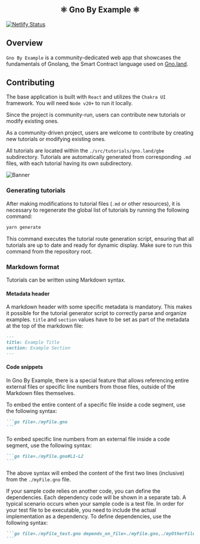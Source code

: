 <h2 align="center">⚛️ Gno By Example ⚛️</h2>

[![Netlify Status](https://api.netlify.com/api/v1/badges/a9985f13-8c4c-48e5-96cf-79fa79c067ad/deploy-status)](https://app.netlify.com/sites/gno-by-example/deploys)

## Overview

`Gno By Example` is a community-dedicated web app that showcases the fundamentals of Gnolang, the Smart Contract
language
used on [Gno.land](https://gno.land).

## Contributing

The base application is built with `React` and utilizes the `Chakra UI` framework. You will need `Node v20+` to run it
locally.

Since the project is community-run, users can contribute new tutorials or modify existing ones.

As a community-driven project, users are welcome to contribute by creating new tutorials or modifying existing ones.

All tutorials are located within the `./src/tutorials/gno.land/gbe` subdirectory. Tutorials are automatically generated
from corresponding `.md` files, with each tutorial having its own subdirectory.

![Banner](.github/assets/contribution-flow.png)

### Generating tutorials

After making modifications to tutorial files (`.md` or other resources), it is necessary to regenerate the global list
of tutorials by running the following command:

```bash
yarn generate
```

This command executes the tutorial route generation script, ensuring that all tutorials are up to date and ready for
dynamic display. Make sure to run this command from the repository root.

### Markdown format

Tutorials can be written using Markdown syntax.

#### Metadata header

A markdown header with some specific metadata is mandatory. This makes it possible for the tutorial generator script to
correctly parse and organize examples.
`title` and `section` values have to be set as part of the metadata at the top of the markdown file:

```md
---
title: Example Title
section: Example Section
---
```

#### Code snippets

In Gno By Example, there is a special feature that allows referencing entire external files or specific line numbers
from those files, outside of the Markdown files themselves.

To embed the entire content of a specific file inside a code segment, use the following syntax:

````md
```go file=./myFile.gno
```
````

To embed specific line numbers from an external file inside a code segment, use the following syntax:

````md
```go file=./myFile.gno#L1-L2
```
````

The above syntax will embed the content of the first two lines (inclusive) from the `./myFile.gno` file.

If your sample code relies on another code, you can define the dependencies. Each dependency code will be shown in a separate tab.
A typical scenario occurs when your sample code is a test file. In order for your test file to be executable, you need to include the actual implementation as a dependency.
To define dependencies, use the following syntax: 

````md
```go file=./myFile_test.gno depends_on_file=./myFile.gno,./myOtherFile_gno
```
````
